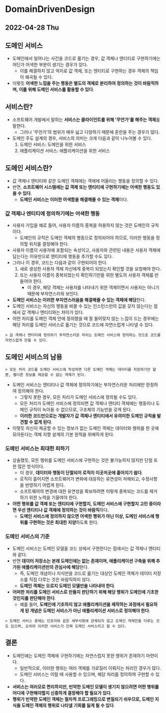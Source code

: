 # DomainDrivenDesign
## 2022-04-28 Thu

## 도메인 서비스
* 도메인에서 일어나는 사건을 코드로 옮기는 경우, 값 객체나 엔티티로 구현하기에는 어딘가 어색한 부분이 생기는 경우가 있다.
  * 이를 해결하지 않고 억지로 값 객체, 또는 엔티티로 구현하는 경우 객체의 책임이 왜곡될 수 있다.
* 이렇듯 **어색한 느낌을 주는 행동은 별도의 객체로 분리하여 정의하는 것이 바람직하며, 이를 위해 도메인 서비스를 활용할 수 있다**.

## 서비스란?
* 소프트웨어 개발에서 말하는 **서비스는 클라이언트를 위해 '무언가'를 해주는 객체**를 말한다.
  * 그러나 '무언가'의 범위가 매우 넓고 다양하기 때문에 혼란을 주는 경우가 많다.
* 도메인 주도 설계의 경우, 서비스의 의미는 크게 다음과 같이 나누어볼 수 있다.
  1. 도메인 서비스: 도메인을 위한 서비스
  2. 애플리케이션 서비스: 애플리케이션을 위한 서비스

## 도메인 서비스란?
* 값 객체나 엔티티와 같은 도메인 객체에는 객체에 어울리는 행동을 정의할 수 있다. 
* 반면, **소프트웨어 시스템에는 값 객체 또는 엔티티에 구현하기에는 어색한 행동도 있을 수 있다**.
  * **도메인 서비스는 이러한 어색함을 해결해줄 수 있는 객체**이다.

### 값 객체나 엔티티에 정의하기에는 어색한 행동
* 사용자 가입을 예로 들어, 사용자 이름의 중복을 허용하지 않는 것은 도메인의 규칙이다.
  * 도메인의 규칙은 도메인 객체의 행동으로 정의되어야 하므로, 이러한 행동을 정의할 위치를 결정해야 한다.
* 사용자 이름이 사용자에 포함되는 속성이고, 사용자와 관련된 내용은 사용자 객체에 담는다는 이유만으로 엔티티에 행동을 추가할 수도 있다.
* 그러나 이 경우, 코드는 다음과 같이 구현되어야 한다.
  1. 새로 생성한 사용자 객체 자신에게 중복이 되었는지 확인할 것을 요청해야 한다.
  2. 또는 사용자 이름이 중복되었는지 확인하기만을 위한 별도의 사용자 객체를 만들어야 한다.
     * 이 경우, 해당 객체는 사용자를 나타내기 위한 객체이면서 사용자는 아니기 때문에 부자연스러워 보인다.
* **도메인 서비스는 이러한 부자연스러움을 해결해줄 수 있는 객체에 해당**한다.
* 도메인 서비스는 자신의 행동을 바꿀 수 있는 인스턴스만의 값을 갖지 않는다는 점에서 값 객체나 엔티티와는 차이가 있다.
* 어떤 처리를 도메인 객체 안에 정의했을 때 잘 들어맞지 않는 느낌이 드는 경우에는 해당 처리를 도메인 서비스로 옮기는 것으로 코드에 자연스럽게 나타낼 수 있다.
```
> 값 객체나 엔티티에 정의하기 부자연스러운 처리는 도메인 서비스에 정의하는 것으로 코드를 자연스럽게 만들 수 있다.
```

## 도메인 서비스의 남용
```
> 모든 처리 코드를 도메인 서비스에 작성하면 다른 도메인 객체는 데이터를 저장하기만 할 뿐, 별다른 정보를 제공할 수 없는 객체가 된다.
```
* 도메인 서비스는 엔티티나 값 객체에 정의하기에는 부자연스러운 처리에만 한정하여 정의해야 한다.
  * 그렇지 못한 경우, 모든 처리가 도메인 서비스에 정의될 수도 있다.
  * 모든 처리가 도메인 서비스에 정의되면 값 객체나 엔티티 객체에는 행동이나 도메인 규칙이 녹아들 수 없으므로, 구조체의 기능만을 갖게 된다.
  * **이러한 코드만으로는 개발자가 값 객체나 엔티티에서 유의미한 도메인 규칙을 발견할 수 없게 된다**.
* 이렇듯 자신이 제공할 수 있는 정보가 없는 도메인 객체는 데이터와 행위를 한 곳에 모아둔다는 객체 지향 설계의 기본 원칙을 위배하게 된다.

### 도메인 서비스는 최대한 피하기
* 상술했듯, 모든 행위를 도메인 서비스에 구현하는 것은 불가능하지 않지만 단점 또한 많은 방식이다.
  * 이 경우, **데이터와 행동이 단절되어 로직이 이곳저곳에 흩어지기 쉽다**.
  * 로직이 흩어지면 소프트웨어가 변화에 대응하는 유연성이 저해되고, 수정사항을 반영하기 어렵게 된다.
  * 소프트웨어의 변경에 대한 유연성을 확보하려면 이렇게 중복되는 코드를 제거하기 위한 노력을 기울여야 한다.
* **어떤 행위를 값 객체 또는 엔티티에 구현할지, 도메인 서비스에 구현할지 고민 중이라면 우선 엔티티나 값 객체에 정의하는 것이 바람직**하다.
  * **도메인 서비스에 정의하지 않으면 어색한 행위가 아닌 이상, 도메인 서비스에 행위를 구현하는 것은 최대한 지양**하도록 한다.

### 도메인 서비스의 기준
* 도메인 서비스는 도메인 모델을 코드 상에서 구현한다는 점에서는 값 객체나 엔티티와 같다.
* 반면 **데이터 저장소는 본래 도메인에는 없는 존재이며, 애플리케이션 구축을 위해 추가된 애플리케이션만의 관심사에 해당**한다.
  * 즉, 도메인 개념이나 지식만을 코드로 옮기는 대상인 도메인 객체가 데이터 저장소를 직접 다루는 것은 바람직하지 않다.
  * **도메인 객체는 오로지 도메인 모델만을 나타내야 한다**.
* **어떠한 처리를 도메인 서비스로 만들지 판단하기 위해 해당 행위가 도메인에 기초한 것인지를 판단해야 한다**.
  * 예를 들어, **도메인에 기초하지 않고 애플리케이션을 제작하는 과정에서 필요하게 된 개념은 도메인 서비스가 아닌 애플리케이션 서비스로 정의해야 한다**.
```
> 도메인 서비스 중에는 인프라와 같은 세부사항에 관계되지 않고 도메인 객체만을 다루는 것도 있으며, 오히려 이러한 서비스가 진짜 도메인 서비스라고 할 수 있다.
```

## 결론
* 도메인에는 도메인 객체에 구현하기에는 자연스럽지 못한 행위가 존재하기 마련이다.
  * 일반적으로, 이러한 행위는 여러 객체를 가로질러 이뤄지는 처리인 경우가 많다.
  * 도메인 서비스는 이럴 때 사용할 수 있으며, 해당 처리를 정의하여 구현할 수 있다.
* **서비스는 여러모로 편리하지만, 빈약한 도메인 모델이 생기지 않으려면 어떤 행위를 어디에 구현해야할지 신중하게 결정해야 할 필요가 있다**.
* **행위가 빈약한 도메인 객체는 절차적 프로그래밍으로 변질되기 쉬우므로, 도메인 지식을 도메인 객체의 행위로 나타낼 기회를 잃게 될 수 있다**.